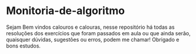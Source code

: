 # Monitoria-de-algoritmo
Sejam Bem vindos calouros e calouras, nesse repositório há todas as resoluções dos exercícios que foram passados em aula ou que ainda serão, quaisquer dúvidas, sugestões ou erros, podem me chamar! Obrigado e bons estudos.
